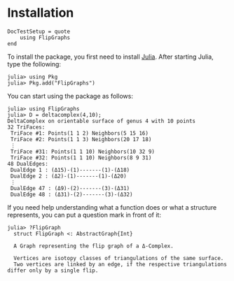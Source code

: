 # Installation

```@meta
DocTestSetup = quote
    using FlipGraphs
end
```

To install the package, you first need to install [Julia](https://julialang.org). 
After starting Julia, type the following:

```julia-repl
julia> using Pkg 
julia> Pkg.add("FlipGraphs")
```

You can start using the package as follows:

```julia-repl
julia> using FlipGraphs
julia> D = deltacomplex(4,10);
DeltaComplex on orientable surface of genus 4 with 10 points
32 TriFaces:
 TriFace #1: Points(1 1 2) Neighbors(5 15 16)
 TriFace #2: Points(1 1 3) Neighbors(20 17 18)
 ⋮
 TriFace #31: Points(1 1 10) Neighbors(10 32 9)
 TriFace #32: Points(1 1 10) Neighbors(8 9 31)
48 DualEdges:
 DualEdge 1 : (Δ15)-(1)-------(1)-(Δ18)
 DualEdge 2 : (Δ2)-(1)-------(1)-(Δ20)
 ⋮
 DualEdge 47 : (Δ9)-(2)-------(3)-(Δ31)
 DualEdge 48 : (Δ31)-(2)-------(3)-(Δ32)
```

If you need help understanding what a function does or what a structure represents, you can put a question mark in front of it:
```@jldoctest
julia> ?FlipGraph
  struct FlipGraph <: AbstractGraph{Int}

  A Graph representing the flip graph of a Δ-Complex.

  Vertices are isotopy classes of triangulations of the same surface.
  Two vertices are linked by an edge, if the respective triangulations differ only by a single flip.
```
